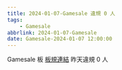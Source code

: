 ```yaml
---
title: 2024-01-07-Gamesale 違規 0 人
tags:
    - Gamesale
abbrlink: 2024-01-07-Gamesale
date: Gamesale-2024-01-07 12:00:00
---
```

Gamesale 板 [板規連結](https://www.ptt.cc/bbs/Gossiping/M.1637425085.A.07D.html)
昨天違規 0 人
